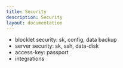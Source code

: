 ```yaml
---
title: Security
description: Security
layout: documentation
---
```


- blocklet security: sk, config, data backup
- server security: sk, ssh, data-disk
- access-key: passport
- integrations
